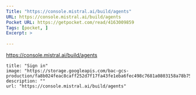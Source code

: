 ```yaml
---
Title: "https://console.mistral.ai/build/agents"
URL: https://console.mistral.ai/build/agents
Pocket URL: https://getpocket.com/read/4163009859
Tags: [pocket, ]
Excerpt: >
    
---
```




https://console.mistral.ai/build/agents

```embed
title: "Sign in"
image: "https://storage.googleapis.com/bac-gcs-production/fa8b024feac8caff252d7f17fa43fe1eba6fec498c7681a0803158a78b75b35d5d84fa8422e2a8ca22af1fc7940cea0efae89ccdbd9cddfd312e44707b092c30.png"
description: ""
url: "https://console.mistral.ai/build/agents"
```

